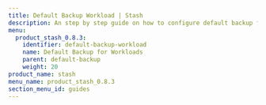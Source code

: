 ```yaml
---
title: Default Backup Workload | Stash
description: An step by step guide on how to configure default backup for workloads.
menu:
  product_stash_0.8.3:
    identifier: default-backup-workload
    name: Default Backup for Workloads
    parent: default-backup
    weight: 20
product_name: stash
menu_name: product_stash_0.8.3
section_menu_id: guides
---
```

